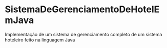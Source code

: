 # SistemaDeGerenciamentoDeHotelEmJava
Implementação de um sistema de gerenciamento completo de um sistema hoteleiro feito na linguagem Java
